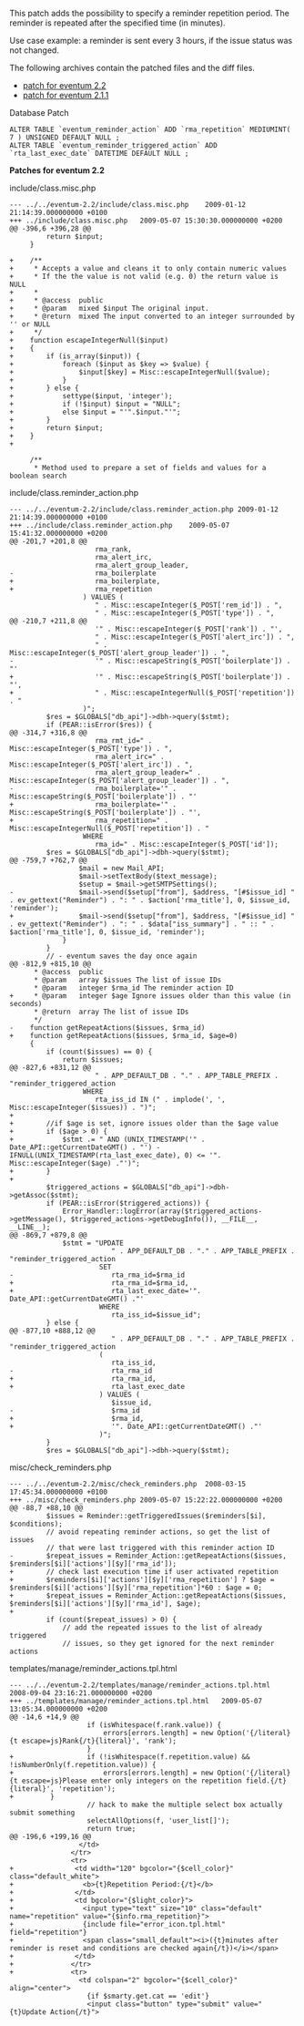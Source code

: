 This patch adds the possibility to specify a reminder repetition period. The reminder is repeated after the specified time (in minutes).

Use case example: a reminder is sent every 3 hours, if the issue status was not changed.

The following archives contain the patched files and the diff files.

-   [patch for eventum 2.2](http://medienhof.at/tmp/patch_reminder_2.2.tar.gz)
-   [patch for eventum 2.1.1](http://medienhof.at/tmp/patch_reminder_2.1.1.tar.gz)

Database Patch

    ALTER TABLE `eventum_reminder_action` ADD `rma_repetition` MEDIUMINT( 7 ) UNSIGNED DEFAULT NULL ;
    ALTER TABLE `eventum_reminder_triggered_action` ADD `rta_last_exec_date` DATETIME DEFAULT NULL ;

**Patches for eventum 2.2**

include/class.misc.php

    --- ../../eventum-2.2/include/class.misc.php    2009-01-12 21:14:39.000000000 +0100
    +++ ../include/class.misc.php   2009-05-07 15:30:30.000000000 +0200
    @@ -396,6 +396,28 @@
             return $input;
         }

    +    /**
    +     * Accepts a value and cleans it to only contain numeric values
    +     * If the the value is not valid (e.g. 0) the return value is NULL
    +     *
    +     * @access  public
    +     * @param   mixed $input The original input.
    +     * @return  mixed The input converted to an integer surrounded by '' or NULL
    +     */
    +    function escapeIntegerNull($input)
    +    {
    +        if (is_array($input)) {
    +            foreach ($input as $key => $value) {
    +                $input[$key] = Misc::escapeIntegerNull($value);
    +            }
    +        } else {
    +            settype($input, 'integer');
    +            if (!$input) $input = "NULL";
    +            else $input = "'".$input."'";
    +        }
    +        return $input;
    +    }
    +

         /**
          * Method used to prepare a set of fields and values for a boolean search

include/class.reminder_action.php

    --- ../../eventum-2.2/include/class.reminder_action.php 2009-01-12 21:14:39.000000000 +0100
    +++ ../include/class.reminder_action.php    2009-05-07 15:41:32.000000000 +0200
    @@ -201,7 +201,8 @@
                         rma_rank,
                         rma_alert_irc,
                         rma_alert_group_leader,
    -                    rma_boilerplate
    +                    rma_boilerplate,
    +                    rma_repetition
                      ) VALUES (
                         " . Misc::escapeInteger($_POST['rem_id']) . ",
                         " . Misc::escapeInteger($_POST['type']) . ",
    @@ -210,7 +211,8 @@
                         '" . Misc::escapeInteger($_POST['rank']) . "',
                         " . Misc::escapeInteger($_POST['alert_irc']) . ",
                         " . Misc::escapeInteger($_POST['alert_group_leader']) . ",
    -                    '" . Misc::escapeString($_POST['boilerplate']) . "'
    +                    '" . Misc::escapeString($_POST['boilerplate']) . "',
    +                    " . Misc::escapeIntegerNull($_POST['repetition']) . "
                      )";
             $res = $GLOBALS["db_api"]->dbh->query($stmt);
             if (PEAR::isError($res)) {
    @@ -314,7 +316,8 @@
                         rma_rmt_id=" . Misc::escapeInteger($_POST['type']) . ",
                         rma_alert_irc=" . Misc::escapeInteger($_POST['alert_irc']) . ",
                         rma_alert_group_leader=" . Misc::escapeInteger($_POST['alert_group_leader']) . ",
    -                    rma_boilerplate='" . Misc::escapeString($_POST['boilerplate']) . "'
    +                    rma_boilerplate='" . Misc::escapeString($_POST['boilerplate']) . "',
    +                    rma_repetition=" . Misc::escapeIntegerNull($_POST['repetition']) . "
                      WHERE
                         rma_id=" . Misc::escapeInteger($_POST['id']);
             $res = $GLOBALS["db_api"]->dbh->query($stmt);
    @@ -759,7 +762,7 @@
                     $mail = new Mail_API;
                     $mail->setTextBody($text_message);
                     $setup = $mail->getSMTPSettings();
    -                $mail->send($setup["from"], $address, "[#$issue_id] " . ev_gettext("Reminder") . ": " . $action['rma_title'], 0, $issue_id, 'reminder');
    +                $mail->send($setup["from"], $address, "[#$issue_id] " . ev_gettext("Reminder") . ": " . $data["iss_summary"] . " :: " . $action['rma_title'], 0, $issue_id, 'reminder');
                 }
             }
             // - eventum saves the day once again
    @@ -812,9 +815,10 @@
          * @access  public
          * @param   array $issues The list of issue IDs
          * @param   integer $rma_id The reminder action ID
    +     * @param   integer $age Ignore issues older than this value (in seconds)
          * @return  array The list of issue IDs
          */
    -    function getRepeatActions($issues, $rma_id)
    +    function getRepeatActions($issues, $rma_id, $age=0)
         {
             if (count($issues) == 0) {
                 return $issues;
    @@ -827,6 +831,12 @@
                         " . APP_DEFAULT_DB . "." . APP_TABLE_PREFIX . "reminder_triggered_action
                      WHERE
                         rta_iss_id IN (" . implode(', ', Misc::escapeInteger($issues)) . ")";
    +
    +        //if $age is set, ignore issues older than the $age value
    +        if ($age > 0) {
    +            $stmt .= " AND (UNIX_TIMESTAMP('" . Date_API::getCurrentDateGMT() . "') - IFNULL(UNIX_TIMESTAMP(rta_last_exec_date), 0) <= '". Misc::escapeInteger($age) ."')";
    +        }
    +
             $triggered_actions = $GLOBALS["db_api"]->dbh->getAssoc($stmt);
             if (PEAR::isError($triggered_actions)) {
                 Error_Handler::logError(array($triggered_actions->getMessage(), $triggered_actions->getDebugInfo()), __FILE__, __LINE__);
    @@ -869,7 +879,8 @@
                 $stmt = "UPDATE
                             " . APP_DEFAULT_DB . "." . APP_TABLE_PREFIX . "reminder_triggered_action
                          SET
    -                        rta_rma_id=$rma_id
    +                        rta_rma_id=$rma_id,
    +                        rta_last_exec_date='". Date_API::getCurrentDateGMT() ."'
                          WHERE
                             rta_iss_id=$issue_id";
             } else {
    @@ -877,10 +888,12 @@
                             " . APP_DEFAULT_DB . "." . APP_TABLE_PREFIX . "reminder_triggered_action
                          (
                             rta_iss_id,
    -                        rta_rma_id
    +                        rta_rma_id,
    +                        rta_last_exec_date
                          ) VALUES (
                             $issue_id,
    -                        $rma_id
    +                        $rma_id,
    +                        '". Date_API::getCurrentDateGMT() ."'
                          )";
             }
             $res = $GLOBALS["db_api"]->dbh->query($stmt);

misc/check_reminders.php

    --- ../../eventum-2.2/misc/check_reminders.php  2008-03-15 17:45:34.000000000 +0100
    +++ ../misc/check_reminders.php 2009-05-07 15:22:22.000000000 +0200
    @@ -88,7 +88,10 @@
             $issues = Reminder::getTriggeredIssues($reminders[$i], $conditions);
             // avoid repeating reminder actions, so get the list of issues
             // that were last triggered with this reminder action ID
    -        $repeat_issues = Reminder_Action::getRepeatActions($issues, $reminders[$i]['actions'][$y]['rma_id']);
    +        // check last execution time if user activated repetition
    +        $reminders[$i]['actions'][$y]['rma_repetition'] ? $age = $reminders[$i]['actions'][$y]['rma_repetition']*60 : $age = 0;
    +        $repeat_issues = Reminder_Action::getRepeatActions($issues, $reminders[$i]['actions'][$y]['rma_id'], $age);
    +
             if (count($repeat_issues) > 0) {
                 // add the repeated issues to the list of already triggered
                 // issues, so they get ignored for the next reminder actions

templates/manage/reminder_actions.tpl.html

    --- ../../eventum-2.2/templates/manage/reminder_actions.tpl.html    2008-09-04 23:16:21.000000000 +0200
    +++ ../templates/manage/reminder_actions.tpl.html   2009-05-07 13:05:34.000000000 +0200
    @@ -14,6 +14,9 @@
                       if (isWhitespace(f.rank.value)) {
                           errors[errors.length] = new Option('{/literal}{t escape=js}Rank{/t}{literal}', 'rank');
                       }
    +                  if (!isWhitespace(f.repetition.value) && !isNumberOnly(f.repetition.value)) {
    +                      errors[errors.length] = new Option('{/literal}{t escape=js}Please enter only integers on the repetition field.{/t}{literal}', 'repetition');
    +         }
                       // hack to make the multiple select box actually submit something
                       selectAllOptions(f, 'user_list[]');
                       return true;
    @@ -196,6 +199,16 @@
                     </td>
                   </tr>
                   <tr>
    +               <td width="120" bgcolor="{$cell_color}" class="default_white">
    +                 <b>{t}Repetition Period:{/t}</b>
    +               </td>
    +               <td bgcolor="{$light_color}">
    +                 <input type="text" size="10" class="default" name="repetition" value="{$info.rma_repetition}">
    +                 {include file="error_icon.tpl.html" field="repetition"}
    +                 <span class="small_default"><i>({t}minutes after reminder is reset and conditions are checked again{/t})</i></span>
    +               </td>
    +              </tr>
    +              <tr>
                     <td colspan="2" bgcolor="{$cell_color}" align="center">
                       {if $smarty.get.cat == 'edit'}
                       <input class="button" type="submit" value="{t}Update Action{/t}">